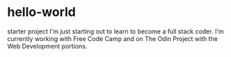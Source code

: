 # hello-world
starter project
I'm just starting out to learn to become a full stack coder. I'm currently working with Free Code Camp 
and on The Odin Project with the Web Development portions. 
